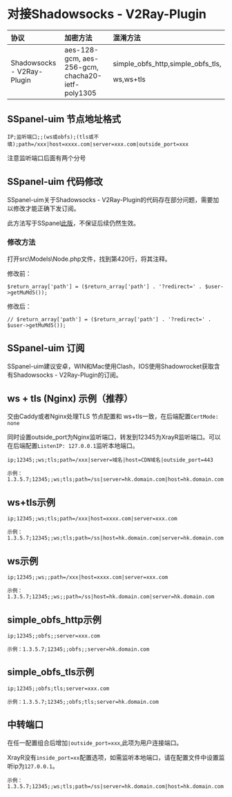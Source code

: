 # 对接Shadowsocks - V2Ray-Plugin

<table>
  <thead>
    <tr>
      <th style="text-align:left">&#x534F;&#x8BAE;</th>
      <th style="text-align:left">&#x52A0;&#x5BC6;&#x65B9;&#x6CD5;</th>
      <th style="text-align:left">&#x6DF7;&#x6DC6;&#x65B9;&#x6CD5;</th>
    </tr>
  </thead>
  <tbody>
    <tr>
      <td style="text-align:left">Shadowsocks - V2Ray-Plugin</td>
      <td style="text-align:left">aes-128-gcm, aes-256-gcm, chacha20-ietf-poly1305</td>
      <td style="text-align:left">
        <p>simple_obfs_http,simple_obfs_tls,</p>
        <p>ws,ws+tls</p>
      </td>
    </tr>
  </tbody>
</table>

## SSpanel-uim 节点地址格式

```text
IP;监听端口;;(ws或obfs);(tls或不填);path=/xxx|host=xxxx.com|server=xxx.com|outside_port=xxx
```

注意监听端口后面有两个分号

## SSpanel-uim 代码修改

SSpanel-uim关于Shadowsocks - V2Ray-Plugin的代码存在部分问题，需要加以修改才能正确下发订阅。

此方法写于SSpanel[此版](https://github.com/Anankke/SSPanel-Uim/commit/822d3cbcb3ad8f7e11874a96f05d73e5b016c164)，不保证后续仍然生效。

### 修改方法

打开src\Models\Node.php文件，找到第420行，将其注释。

修改前：

```text
$return_array['path'] = ($return_array['path'] . '?redirect=' . $user->getMuMd5());
```

修改后：

```text
// $return_array['path'] = ($return_array['path'] . '?redirect=' . $user->getMuMd5());
```

## SSpanel-uim 订阅

SSpanel-uim建议安卓，WIN和Mac使用Clash，IOS使用Shadowrocket获取含有Shadowsocks - V2Ray-Plugin的订阅。

## ws + tls \(Nginx\) 示例（**推荐**）

交由Caddy或者Nginx处理TLS 节点配置和 ws+tls一致，在后端配置`CertMode: none`

同时设置outside\_port为Nginx监听端口，转发到12345为XrayR监听端口。可以在后端配置`ListenIP: 127.0.0.1`监听本地端口。

```text
ip;12345;;ws;tls;path=/xxx|server=域名|host=CDN域名|outside_port=443
```

```text
示例：1.3.5.7;12345;;ws;tls;path=/ss|server=hk.domain.com|host=hk.domain.com|outside_port=443
```

## ws+tls示例

```text
ip;12345;;ws;tls;path=/xxx|host=xxxx.com|server=xxx.com
```

```text
示例：1.3.5.7;12345;;ws;tls;path=/ss|host=hk.domain.com|server=hk.domain.com
```

## ws示例

```text
ip;12345;;ws;;path=/xxx|host=xxxx.com|server=xxx.com
```

```text
示例：1.3.5.7;12345;;ws;;path=/ss|host=hk.domain.com|server=hk.domain.com
```

## simple\_obfs\_http示例

```text
ip;12345;;obfs;;server=xxx.com
```

```text
示例：1.3.5.7;12345;;obfs;;server=hk.domain.com
```

## simple\_obfs\_tls示例

```text
ip;12345;;obfs;tls;server=xxx.com
```

```text
示例：1.3.5.7;12345;;obfs;tls;server=hk.domain.com
```

## 中转端口

在任一配置组合后增加`|outside_port=xxx`,此项为用户连接端口。

XrayR没有`inside_port=xx`配置选项，如需监听本地端口，请在配置文件中设置监听ip为`127.0.0.1`。

```text
示例：1.3.5.7;12345;;ws;tls;path=/ss|server=hk.domain.com|host=hk.domain.com|outside_port=8888
```

